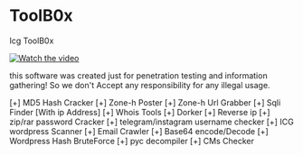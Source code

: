 # ToolB0x
Icg ToolB0x

[![Watch the video](https://raw.githubusercontent.com/04x/ToolB0x/master/Toolb0x.PNG)](https://www.aparat.com/v/Q3fNV)

this software was created just for penetration testing and information gathering! So we don't Accept any responsibility for any illegal usage.

[+] MD5 Hash Cracker
[+] Zone-h Poster
[+] Zone-h Url Grabber
[+] Sqli Finder [With ip Address]
[+] Whois Tools
[+] Dorker
[+] Reverse ip
[+] zip/rar password Cracker
[+] telegram/instagram username checker
[+] ICG wordpress Scanner
[+] Email Crawler
[+] Base64 encode/Decode
[+] Wordpress Hash BruteForce
[+] pyc decompiler
[+] CMs Checker
